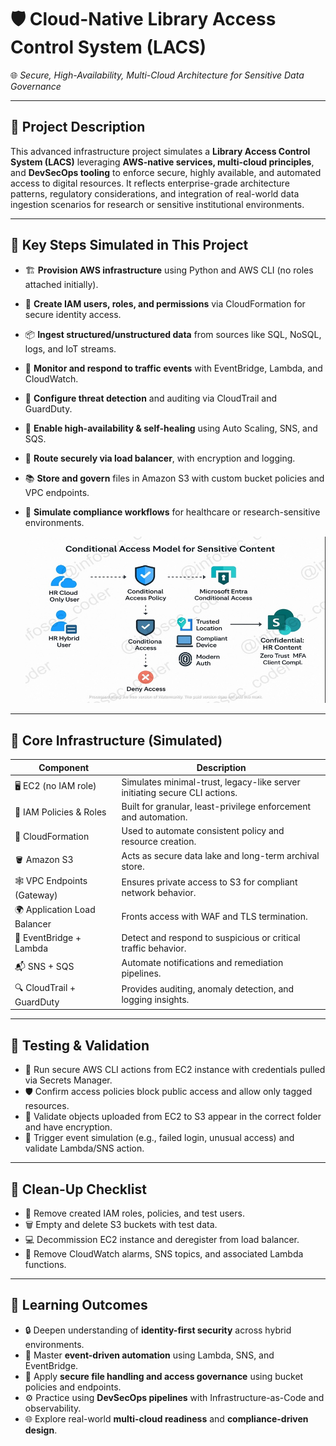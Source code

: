 # 🛡️ Cloud-Native Library Access Control System (LACS)

🌐 *Secure, High-Availability, Multi-Cloud Architecture for Sensitive Data Governance*

---

## 📌 Project Description

This advanced infrastructure project simulates a **Library Access Control System (LACS)** leveraging **AWS-native services, multi-cloud principles**, and **DevSecOps tooling** to enforce secure, highly available, and automated access to digital resources. It reflects enterprise-grade architecture patterns, regulatory considerations, and integration of real-world data ingestion scenarios for research or sensitive institutional environments.

---

## 🚀 Key Steps Simulated in This Project

- 🏗️ **Provision AWS infrastructure** using Python and AWS CLI (no roles attached initially).  
- 🔐 **Create IAM users, roles, and permissions** via CloudFormation for secure identity access.  
- 📦 **Ingest structured/unstructured data** from sources like SQL, NoSQL, logs, and IoT streams.  
- 🔎 **Monitor and respond to traffic events** with EventBridge, Lambda, and CloudWatch.  
- 🧠 **Configure threat detection** and auditing via CloudTrail and GuardDuty.  
- 🔁 **Enable high-availability & self-healing** using Auto Scaling, SNS, and SQS.  
- 🛜 **Route securely via load balancer**, with encryption and logging.  
- 📚 **Store and govern** files in Amazon S3 with custom bucket policies and VPC endpoints.  
- 🏥 **Simulate compliance workflows** for healthcare or research-sensitive environments.  

   ![Alt Text](900x500_Step_7_Network_diagram_lc_WATERMARK_lc.jpg)

---

## 🧱 Core Infrastructure (Simulated)

| Component                      | Description                                                                 |
|-------------------------------|-----------------------------------------------------------------------------|
| 🖥️ EC2 (no IAM role)           | Simulates minimal-trust, legacy-like server initiating secure CLI actions. |
| 🔐 IAM Policies & Roles        | Built for granular, least-privilege enforcement and automation.            |
| 📜 CloudFormation              | Used to automate consistent policy and resource creation.                  |
| 🪣 Amazon S3                   | Acts as secure data lake and long-term archival store.                     |
| 🕸️ VPC Endpoints (Gateway)     | Ensures private access to S3 for compliant network behavior.               |
| 🌍 Application Load Balancer   | Fronts access with WAF and TLS termination.                                |
| 📡 EventBridge + Lambda        | Detect and respond to suspicious or critical traffic behavior.             |
| 📬 SNS + SQS                   | Automate notifications and remediation pipelines.                          |
| 🔍 CloudTrail + GuardDuty      | Provides auditing, anomaly detection, and logging insights.                |

---

## 🧪 Testing & Validation

- 🔐 Run secure AWS CLI actions from EC2 instance with credentials pulled via Secrets Manager.
- 🛡️ Confirm access policies block public access and allow only tagged resources.
- 📂 Validate objects uploaded from EC2 to S3 appear in the correct folder and have encryption.
- 🧠 Trigger event simulation (e.g., failed login, unusual access) and validate Lambda/SNS action.

---

## 🧹 Clean-Up Checklist

- 🧼 Remove created IAM roles, policies, and test users.
- 🗑️ Empty and delete S3 buckets with test data.
- 💻 Decommission EC2 instance and deregister from load balancer.
- 🔕 Remove CloudWatch alarms, SNS topics, and associated Lambda functions.

---

## 🎯 Learning Outcomes

- 🔒 Deepen understanding of **identity-first security** across hybrid environments.
- 📡 Master **event-driven automation** using Lambda, SNS, and EventBridge.
- 📁 Apply **secure file handling and access governance** using bucket policies and endpoints.
- ⚙️ Practice using **DevSecOps pipelines** with Infrastructure-as-Code and observability.
- 🌐 Explore real-world **multi-cloud readiness** and **compliance-driven design**.




